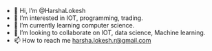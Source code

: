- 👋 Hi, I’m @HarshaLokesh
- 👀 I’m interested in IOT, programming, trading.
- 🌱 I’m currently learning computer science.
- 💞️ I’m looking to collaborate on IOT, data science, Machine learning.
- 📫 How to reach me harsha.lokesh.r@gmail.com

<!---
HarshaLokesh/HarshaLokesh is a ✨ special ✨ repository because its `README.md` (this file) appears on your GitHub profile.
You can click the Preview link to take a look at your changes.
--->

